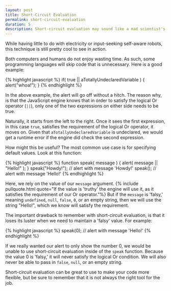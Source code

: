 ```yaml
---
layout: post
title: Short-Circuit Evaluation
permalink: short-circuit-evaluation
duration: 5
description: Short-circuit evaluation may sound like a mad scientist's prep-exam, but it is in truth a useful pattern.
---
```


While having little to do with electricity or input-seeking self-aware robots, this technique is still pretty cool to see in action.

Both computers and humans do not enjoy wasting time. As such, some programming languages will skip code that is unnecessary. Here is a good example:

{% highlight javascript %}
if( true || aTotallyUndeclaredVariable ) {
  alert("whoa!");
}
{% endhighlight %}

In the above example, the alert will go off without a hitch. The reason why, is that the JavaScript engine knows that in order to satisfy the logical Or operator (`||`), only one of the two expressions on either side needs to be true. 

Naturally, it starts from the left to the right. Once it sees the first expression, in this case `true`, satisfies the requirement of the logical Or operator, it moves on. Given that `aTotallyUndeclaredVariable` is undeclared, we would get a runtime error if the engine did check the second expression.

How might this be useful? The most common use case is for specifying default values. Look at this function:

{% highlight javascript %}
function speak( message ) {
  alert( message || "Hello!" );
}
speak("Howdy!"); // alert with message 'Howdy!'
speak(); // alert with message 'Hello!'
{% endhighlight %}

Here, we rely on the value of our `message` argument. {% include pullquote.html quote="If the value is 'truthy' the engine will use it, as it satisfies the requirement of our Or operator."%} But if the `message` is 'falsy,' meaning `undefined`, `null`, `false`, `0`, or an empty string, then we will use the string "Hello!", which we know will satisfy the requirement.


The important drawback to remember with short-circuit evaluation, is that it loses its luster when we need to maintain a 'falsy' value. For example:

{% highlight javascript %}
speak(0); // alert with message 'Hello!'
{% endhighlight %}

If we really wanted our alert to only show the number 0, we would be unable to use short-circuit evaluation inside of the `speak` function. Because the value 0 is 'falsy,' it will never satisfy the logical Or condition. We will also never be able to pass in `false`, `null`, or an empty string.


Short-circuit evaluation can be great to use to make your code more flexible, but be sure to remember that it is not always the right tool for the job.
